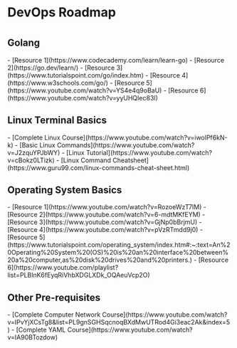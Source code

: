 <h1>DevOps Roadmap<h1>
  
  <h2>Golang</h2>
    - [Resource 1](https://www.codecademy.com/learn/learn-go)
    - [Resource 2](https://go.dev/learn/)
    - [Resource 3](https://www.tutorialspoint.com/go/index.htm)
    - [Resource 4](https://www.w3schools.com/go/)
    - [Resource 5](https://www.youtube.com/watch?v=YS4e4q9oBaU)
    - [Resource 6](https://www.youtube.com/watch?v=yyUHQIec83I)
  
  <h2>Linux Terminal Basics</h2>
    - [Complete Linux Course](https://www.youtube.com/watch?v=iwolPf6kN-k)
    - [Basic Linux Commands](https://www.youtube.com/watch?v=J2zquYPJbWY)
    - [Linux Tutorial](https://www.youtube.com/watch?v=cBokz0LTizk)
    - [Linux Command Cheatsheet](https://www.guru99.com/linux-commands-cheat-sheet.html)
    
  <h2>Operating System Basics</h2> 
    - [Resource 1](https://www.youtube.com/watch?v=RozoeWzT7IM)
    - [Resource 2](https://www.youtube.com/watch?v=6-mdtMKfEYM)
    - [Resource 3](https://www.youtube.com/watch?v=GjNp0bBrjmU)
    - [Resource 4](https://www.youtube.com/watch?v=pVzRTmdd9j0)
    - [Resource 5](https://www.tutorialspoint.com/operating_system/index.htm#:~:text=An%20Operating%20System%20(OS)%20is%20an%20interface%20between%20a%20computer,as%20disk%20drives%20and%20printers.)
    - [Resource 6](https://www.youtube.com/playlist?list=PLBlnK6fEyqRiVhbXDGLXDk_OQAeuVcp2O)
  
  <h2>Other Pre-requisites</h2>
    - [Complete Computer Network Course](https://www.youtube.com/watch?v=IPvYjXCsTg8&list=PL9gnSGHSqcnoqBXdMwUTRod4Gi3eac2Ak&index=5)
    - [Complete YAML Course](https://www.youtube.com/watch?v=IA90BTozdow)
  
  
